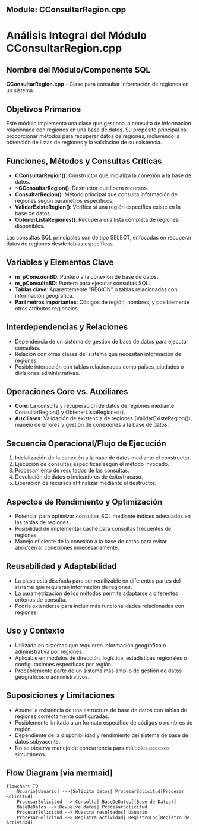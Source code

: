 ## Module: CConsultarRegion.cpp
# Análisis Integral del Módulo CConsultarRegion.cpp

## Nombre del Módulo/Componente SQL
**CConsultarRegion.cpp** - Clase para consultar información de regiones en un sistema.

## Objetivos Primarios
Este módulo implementa una clase que gestiona la consulta de información relacionada con regiones en una base de datos. Su propósito principal es proporcionar métodos para recuperar datos de regiones, incluyendo la obtención de listas de regiones y la validación de su existencia.

## Funciones, Métodos y Consultas Críticas
- **CConsultarRegion()**: Constructor que inicializa la conexión a la base de datos.
- **~CConsultarRegion()**: Destructor que libera recursos.
- **ConsultarRegion()**: Método principal que consulta información de regiones según parámetros específicos.
- **ValidarExisteRegion()**: Verifica si una región específica existe en la base de datos.
- **ObtenerListaRegiones()**: Recupera una lista completa de regiones disponibles.

Las consultas SQL principales son de tipo SELECT, enfocadas en recuperar datos de regiones desde tablas específicas.

## Variables y Elementos Clave
- **m_pConexionBD**: Puntero a la conexión de base de datos.
- **m_pConsultaBD**: Puntero para ejecutar consultas SQL.
- **Tablas clave**: Aparentemente "REGION" o tablas relacionadas con información geográfica.
- **Parámetros importantes**: Códigos de región, nombres, y posiblemente otros atributos regionales.

## Interdependencias y Relaciones
- Dependencia de un sistema de gestión de base de datos para ejecutar consultas.
- Relación con otras clases del sistema que necesitan información de regiones.
- Posible interacción con tablas relacionadas como países, ciudades o divisiones administrativas.

## Operaciones Core vs. Auxiliares
- **Core**: La consulta y recuperación de datos de regiones mediante ConsultarRegion() y ObtenerListaRegiones().
- **Auxiliares**: Validación de existencia de regiones (ValidarExisteRegion()), manejo de errores y gestión de conexiones a la base de datos.

## Secuencia Operacional/Flujo de Ejecución
1. Inicialización de la conexión a la base de datos mediante el constructor.
2. Ejecución de consultas específicas según el método invocado.
3. Procesamiento de resultados de las consultas.
4. Devolución de datos o indicadores de éxito/fracaso.
5. Liberación de recursos al finalizar mediante el destructor.

## Aspectos de Rendimiento y Optimización
- Potencial para optimizar consultas SQL mediante índices adecuados en las tablas de regiones.
- Posibilidad de implementar caché para consultas frecuentes de regiones.
- Manejo eficiente de la conexión a la base de datos para evitar abrir/cerrar conexiones innecesariamente.

## Reusabilidad y Adaptabilidad
- La clase está diseñada para ser reutilizable en diferentes partes del sistema que requieran información de regiones.
- La parametrización de los métodos permite adaptarse a diferentes criterios de consulta.
- Podría extenderse para incluir más funcionalidades relacionadas con regiones.

## Uso y Contexto
- Utilizado en sistemas que requieren información geográfica o administrativa por regiones.
- Aplicable en módulos de dirección, logística, estadísticas regionales o configuraciones específicas por región.
- Probablemente parte de un sistema más amplio de gestión de datos geográficos o administrativos.

## Suposiciones y Limitaciones
- Asume la existencia de una estructura de base de datos con tablas de regiones correctamente configuradas.
- Posiblemente limitado a un formato específico de códigos o nombres de región.
- Dependiente de la disponibilidad y rendimiento del sistema de base de datos subyacente.
- No se observa manejo de concurrencia para múltiples accesos simultáneos.
## Flow Diagram [via mermaid]
```mermaid
flowchart TD
    Usuario[Usuario] -->|Solicita datos| ProcesarSolicitud[Procesar Solicitud]
    ProcesarSolicitud -->|Consulta| BaseDeDatos[(Base de Datos)]
    BaseDeDatos -->|Devuelve datos| ProcesarSolicitud
    ProcesarSolicitud -->|Muestra resultados| Usuario
    ProcesarSolicitud -->|Registra actividad| RegistroLog[Registro de Actividad]
```
